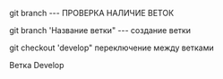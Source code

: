 git branch --- ПРОВЕРКА НАЛИЧИЕ ВЕТОК

git branch 'Название ветки"  --- создание ветки

git checkout 'develop"  переключение между ветками

Ветка Develop